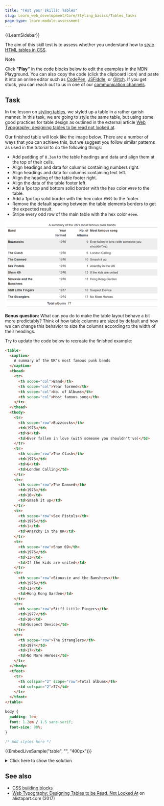 ```yaml
---
title: "Test your skills: Tables"
slug: Learn_web_development/Core/Styling_basics/Tables_tasks
page-type: learn-module-assessment
---
```


{{LearnSidebar}}

The aim of this skill test is to assess whether you understand how to [style HTML tables in CSS](/en-US/docs/Learn_web_development/Core/Styling_basics/Tables).

> [!NOTE]
> Click **"Play"** in the code blocks below to edit the examples in the MDN Playground.
> You can also copy the code (click the clipboard icon) and paste it into an online editor such as [CodePen](https://codepen.io/), [JSFiddle](https://jsfiddle.net/), or [Glitch](https://glitch.com/).
> If you get stuck, you can reach out to us in one of our [communication channels](/en-US/docs/MDN/Community/Communication_channels).

## Task

In the lesson on [styling tables](/en-US/docs/Learn_web_development/Core/Styling_basics/Tables), we styled up a table in a rather garish manner. In this task, we are going to style the same table, but using some good practices for table design as outlined in the external article [Web Typography: designing tables to be read not looked at](https://alistapart.com/article/web-typography-tables/).

Our finished table will look like the image below. There are a number of ways that you can achieve this, but we suggest you follow similar patterns as used in the tutorial to do the following things:

- Add padding of `0.3em` to the table headings and data and align them at the top of their cells.
- Align headings and data for columns containing numbers right.
- Align headings and data for columns containing text left.
- Align the heading of the table footer right.
- Align the data of the table footer left.
- Add a 1px top and bottom solid border with the hex color `#999` to the table.
- Add a 1px top solid border with the hex color `#999` to the footer.
- Remove the default spacing between the table elements borders to get the expected result.
- Stripe every odd row of the main table with the hex color `#eee`.

![A table with striped rows.](mdn-table-bands.png)

**Bonus question:** What can you do to make the table layout behave a bit more predictably? Think of how table columns are sized by default and how we can change this behavior to size the columns according to the width of their headings.

Try to update the code below to recreate the finished example:

```html live-sample___table
<table>
  <caption>
    A summary of the UK's most famous punk bands
  </caption>
  <thead>
    <tr>
      <th scope="col">Band</th>
      <th scope="col">Year formed</th>
      <th scope="col">No. of Albums</th>
      <th scope="col">Most famous song</th>
    </tr>
  </thead>
  <tbody>
    <tr>
      <th scope="row">Buzzcocks</th>
      <td>1976</td>
      <td>9</td>
      <td>Ever fallen in love (with someone you shouldn't've)</td>
    </tr>
    <tr>
      <th scope="row">The Clash</th>
      <td>1976</td>
      <td>6</td>
      <td>London Calling</td>
    </tr>
    <tr>
      <th scope="row">The Damned</th>
      <td>1976</td>
      <td>10</td>
      <td>Smash it up</td>
    </tr>
    <tr>
      <th scope="row">Sex Pistols</th>
      <td>1975</td>
      <td>1</td>
      <td>Anarchy in the UK</td>
    </tr>
    <tr>
      <th scope="row">Sham 69</th>
      <td>1976</td>
      <td>13</td>
      <td>If the kids are united</td>
    </tr>
    <tr>
      <th scope="row">Siouxsie and the Banshees</th>
      <td>1976</td>
      <td>11</td>
      <td>Hong Kong Garden</td>
    </tr>
    <tr>
      <th scope="row">Stiff Little Fingers</th>
      <td>1977</td>
      <td>10</td>
      <td>Suspect Device</td>
    </tr>
    <tr>
      <th scope="row">The Stranglers</th>
      <td>1974</td>
      <td>17</td>
      <td>No More Heroes</td>
    </tr>
  </tbody>
  <tfoot>
    <tr>
      <th colspan="2" scope="row">Total albums</th>
      <td colspan="2">77</td>
    </tr>
  </tfoot>
</table>
```

```css hidden live-sample___table
body {
  padding: 1em;
  font: 1.2em / 1.5 sans-serif;
  font-size: 80%;
}
```

```css live-sample___table
/* Add styles here */
```

{{EmbedLiveSample("table", "", "400px")}}

<details>
<summary>Click here to show the solution</summary>

The below is a sample of how the end result could be achieved, using similar techniques to the lesson. However there are a number of ways that would be perfectly correct, perhaps slightly more verbose.

```css
table {
  border-top: 1px solid #999;
  border-bottom: 1px solid #999;
  border-collapse: collapse;
}

th,
td {
  vertical-align: top;
  padding: 0.3em;
}

tr :nth-child(2),
tr :nth-child(3) {
  text-align: right;
}

tr :nth-child(1),
tr :nth-child(4) {
  text-align: left;
}

tbody tr:nth-child(odd) {
  background-color: #eee;
}

tfoot {
  border-top: 1px solid #999;
}

tfoot tr :nth-child(1) {
  text-align: right;
}

tfoot tr :nth-child(2) {
  text-align: left;
}
```

For the bonus question, you can make the table layout more predictable by adding {{cssxref("table-layout")}} with a value of [`fixed`](/en-US/docs/Web/CSS/table-layout#fixed) and an explicit `width`:

```css
table {
  table-layout: fixed;
  width: 100%;
}
```

</details>

## See also

- [CSS building blocks](/en-US/docs/Learn/CSS/Building_blocks)
- [Web Typography: Designing Tables to be Read, Not Looked At](https://alistapart.com/article/web-typography-tables) on alistapart.com (2017)
